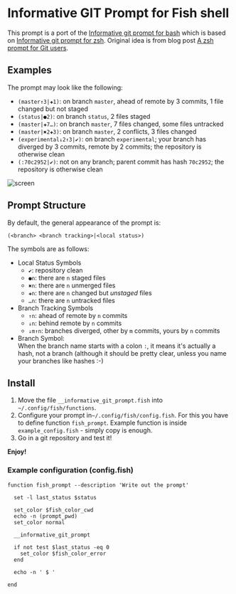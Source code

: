 Informative GIT Prompt for Fish shell
=====================================

This prompt is a port of the [Informative git prompt for bash][1] which is based on [Informative git prompt for zsh][2].
Original idea is from blog post [A zsh prompt for Git users][3].

[1]: https://github.com/magicmonty/bash-git-prompt              "Informative git prompt for bash"
[2]: https://github.com/olivierverdier/zsh-git-prompt           "Informative git prompt for zsh"
[3]: http://sebastiancelis.com/2009/nov/16/zsh-prompt-git-users "A zsh prompt for Git users"

## Examples

The prompt may look like the following:

* ``(master↑3|✚1)``: on branch ``master``, ahead of remote by 3 commits, 1 file changed but not staged
* ``(status|●2)``: on branch ``status``, 2 files staged
* ``(master|✚7…)``: on branch ``master``, 7 files changed, some files untracked
* ``(master|✖2✚3)``: on branch ``master``, 2 conflicts, 3 files changed
* ``(experimental↓2↑3|✔)``: on branch ``experimental``; your branch has diverged by 3 commits, remote by 2 commits; the repository is otherwise clean
* ``(:70c2952|✔)``: not on any branch; parent commit has hash ``70c2952``; the repository is otherwise clean


![screen](https://raw.github.com/mariuszs/informative_git_prompt/master/shell.png)

##  Prompt Structure

By default, the general appearance of the prompt is:

    (<branch> <branch tracking>|<local status>)

The symbols are as follows:

- Local Status Symbols
  - ``✔``: repository clean
  - ``●n``: there are ``n`` staged files
  - ``✖n``: there are ``n`` unmerged files
  - ``✚n``: there are ``n`` changed but *unstaged* files
  - ``…n``: there are ``n`` untracked files
- Branch Tracking Symbols
  - ``↑n``: ahead of remote by ``n`` commits
  - ``↓n``: behind remote by ``n`` commits
  - ``↓m↑n``: branches diverged, other by ``m`` commits, yours by ``n`` commits
- Branch Symbol:<br />
  	When the branch name starts with a colon ``:``, it means it's actually a hash, not a branch (although it should be pretty clear, unless you name your branches like hashes :-)

## Install

1. Move the file ``__informative_git_prompt.fish`` into ``~/.config/fish/functions``.
1. Configure your prompt in``~/.config/fish/config.fish``. For this you have to define function ``fish_prompt``. Example function is inside
``example_config.fish`` - simply copy is enough.
1. Go in a git repository and test it!

**Enjoy!**

### Example configuration (config.fish)

    function fish_prompt --description 'Write out the prompt'

      set -l last_status $status

      set_color $fish_color_cwd
      echo -n (prompt_pwd)
      set_color normal

      __informative_git_prompt

      if not test $last_status -eq 0
        set_color $fish_color_error
      end

      echo -n ' $ '

    end
